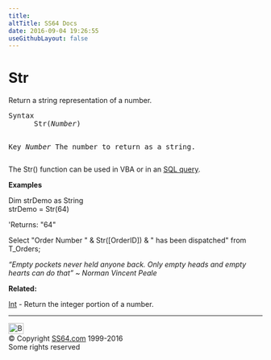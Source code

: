 ```yaml
---
title:
altTitle: SS64 Docs
date: 2016-09-04 19:26:55
useGithubLayout: false
---
```

<!-- #BeginLibraryItem "/Library/head_access.lbi" --><!-- #EndLibraryItem --><h1>Str</h1>
<p>  Return a string representation of a number.</p>
<pre>Syntax
      Str(<i>Number</i>)

Key
   <i>Number</i>  The number to return as a string.</pre>
<p>The Str() function can be used in VBA or in an <a href="syntax-functions.html">SQL query</a>.</p>
<p><b>Examples</b></p>
<p><span class="code">Dim strDemo as String <br>
strDemo = Str(64)<br>
 
</span>'Returns: <span class="code">"64" </span></p>
<p><span class="code">Select "Order Number " &amp; Str([OrderID]) &amp; " has been dispatched" from T_Orders; </span></p>
<p class="quote"><i>“Empty pockets never held anyone back. Only empty heads and empty hearts can do that” ~ Norman Vincent Peale</i></p>
<p><b>Related:</b></p>
<p><a href="int.html">Int</a> - Return the integer portion of a number.</p><!-- #BeginLibraryItem "/Library/foot_access.lbi" --><p><script async="" src="//pagead2.googlesyndication.com/pagead/js/adsbygoogle.js"></script>
<!-- access -->

<hr>
<div id="bl" class="footer"><a href="#"><img src="../images/top.png" width="30" height="22" alt="Back to the Top"></a></div>
<div id="br" class="footer, tagline">© Copyright <a href="http://ss64.com/">SS64.com</a> 1999-2016<br>
Some rights reserved</div><!-- #EndLibraryItem -->

